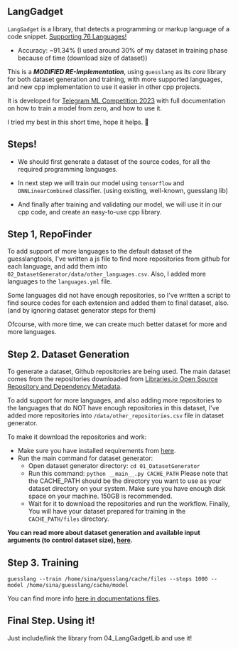 ## LangGadget

`LangGadget` is a library, that detects a programming or markup language of a code snippet. [Supporting 76 Languages!](documentations/05_supported_languages.md)

- Accuracy: ~91.34% (I used around 30% of my dataset in training phase because of time (download size of dataset))

This is a _**MODIFIED RE-Implementation**_, using `guesslang` as its _core_ library for both dataset generation and training, with more supported languages, and new cpp implementation to use it easier in other cpp projects.

It is developed for [Telegram ML Competition 2023](https://contest.com/docs/ML-Competition-2023) with full documentation on how to train a model from zero, and how to use it.

I tried my best in this short time, hope it helps. 🙂

## Steps!

- We should first generate a dataset of the source codes, for all the required programming languages.

- In next step we will train our model using `tensorflow` and `DNNLinearCombined` classifier. (using existing, well-known, guesslang lib)

- And finally after training and validating our model, we will use it in our cpp code, and create an easy-to-use cpp library.

## Step 1, RepoFinder

To add support of more languages to the default dataset of the guesslangtools, I've written a js file to find more repositories from github for each language, and add them into `02_DatasetGenerator/data/other_languages.csv`.
Also, I added more languages to the `languages.yml` file.

Some languages did not have enough repositories, so I've written a script to find source codes for each extension and added them to final dataset, also. (and by ignoring dataset generator steps for them)

Ofcourse, with more time, we can create much better dataset for more and more languages.

## Step 2. Dataset Generation

To generate a dataset, Github repositories are being used.
The main dataset comes from the repositories downloaded from [Libraries.io Open Source Repository and Dependency Metadata](https://zenodo.org/record/3626071/files/libraries-1.6.0-2020-01-12.tar.gz?download=1).

To add support for more languages, and also adding more repositories to the languages that do NOT have enough repositories in this dataset,
I've added more repositories into `/data/other_repositories.csv` file in dataset generator.

To make it download the repositories and work:

- Make sure you have installed requirements from [here](documentations/01_install_requirements.md).
- Run the main command for dataset generator:
  - Open dataset generator directory: `cd 01_DatasetGenerator`
  - Run this command: `python __main__.py CACHE_PATH` Please note that the CACHE_PATH should be the directory you want to use as your dataset directory on your system. Make sure you have enough disk space on your machine. 150GB is recommended.
  - Wait for it to download the repositories and run the workflow. Finally, You will have your dataset prepared for training in the `CACHE_PATH/files` directory.

**You can read more about dataset generation and available input arguments (to control dataset size), [here](documentations/02_dataset_generation.md).**

## Step 3. Training

`guesslang --train /home/sina/guesslang/cache/files --steps 1000 --model /home/sina/guesslang/cache/model`

You can find more info [here in documentations files](documentations/03_train.md).

## Final Step. Using it!

Just include/link the library from 04_LangGadgetLib and use it!